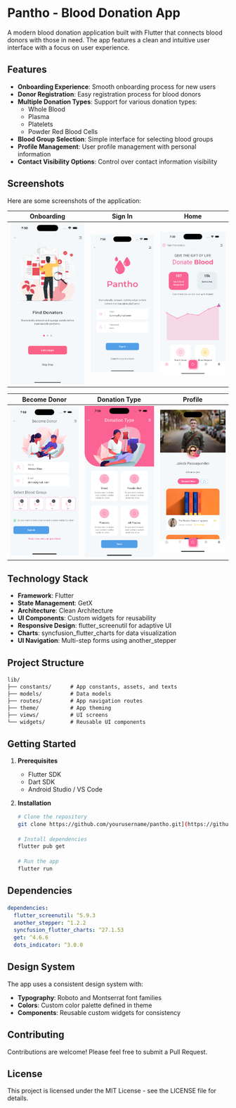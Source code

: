 # Pantho - Blood Donation App

A modern blood donation application built with Flutter that connects blood donors with those in need. The app features a clean and intuitive user interface with a focus on user experience.

## Features

- **Onboarding Experience**: Smooth onboarding process for new users
- **Donor Registration**: Easy registration process for blood donors
- **Multiple Donation Types**: Support for various donation types:
  - Whole Blood
  - Plasma
  - Platelets
  - Powder Red Blood Cells
- **Blood Group Selection**: Simple interface for selecting blood groups
- **Profile Management**: User profile management with personal information
- **Contact Visibility Options**: Control over contact information visibility

## Screenshots

Here are some screenshots of the application:

| Onboarding                                         | Sign In                                        | Home                                         |
| -------------------------------------------------- | ---------------------------------------------- | -------------------------------------------- |
| <img src="Screenshots/onboarding.png" width="250"> | <img src="Screenshots/signin.png" width="250"> | <img src="Screenshots/home.png" width="250"> |

| Become Donor                                         | Donation Type                                         | Profile                                         |
| ---------------------------------------------------- | ----------------------------------------------------- | ----------------------------------------------- |
| <img src="Screenshots/become-donor.png" width="250"> | <img src="Screenshots/donation-type.png" width="250"> | <img src="Screenshots/profile.png" width="250"> |

## Technology Stack

- **Framework**: Flutter
- **State Management**: GetX
- **Architecture**: Clean Architecture
- **UI Components**: Custom widgets for reusability
- **Responsive Design**: flutter_screenutil for adaptive UI
- **Charts**: syncfusion_flutter_charts for data visualization
- **UI Navigation**: Multi-step forms using another_stepper

## Project Structure

```
lib/
├── constants/      # App constants, assets, and texts
├── models/         # Data models
├── routes/         # App navigation routes
├── theme/          # App theming
├── views/          # UI screens
└── widgets/        # Reusable UI components
```

## Getting Started

1. **Prerequisites**

   - Flutter SDK
   - Dart SDK
   - Android Studio / VS Code

2. **Installation**

   ```bash
   # Clone the repository
   git clone https://github.com/yourusername/pantho.git](https://github.com/codexahmar/Pantho-Freelance.git

   # Install dependencies
   flutter pub get

   # Run the app
   flutter run
   ```

## Dependencies

```yaml
dependencies:
  flutter_screenutil: ^5.9.3
  another_stepper: ^1.2.2
  syncfusion_flutter_charts: ^27.1.53
  get: ^4.6.6
  dots_indicator: ^3.0.0
```

## Design System

The app uses a consistent design system with:

- **Typography**: Roboto and Montserrat font families
- **Colors**: Custom color palette defined in theme
- **Components**: Reusable custom widgets for consistency

## Contributing

Contributions are welcome! Please feel free to submit a Pull Request.

## License

This project is licensed under the MIT License - see the LICENSE file for details.
